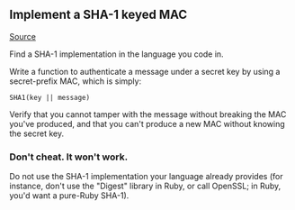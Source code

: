 ## Implement a SHA-1 keyed MAC

[Source](http://cryptopals.com/sets/4/challenges/28/)

Find a SHA-1 implementation in the language you code in. 

Write a function to authenticate a message under a secret key by using a secret-prefix MAC, which is simply:

    SHA1(key || message)

Verify that you cannot tamper with the message without breaking the MAC you've produced, and that you can't produce a new MAC without knowing the secret key. 



### Don't cheat. It won't work.

Do not use the SHA-1 implementation your language already provides (for instance, don't use the "Digest" library in Ruby, or call OpenSSL; in Ruby, you'd want a pure-Ruby SHA-1).

